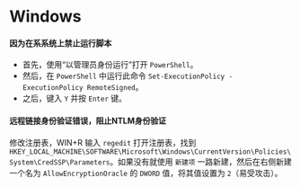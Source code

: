 # Windows

#### 因为在系系统上禁止运行脚本

* 首先，使用“以管理员身份运行”打开 `PowerShell`。 
* 然后，在 `PowerShell` 中运行此命令 `Set-ExecutionPolicy -ExecutionPolicy RemoteSigned`。
* 之后，键入 `Y` 并按 `Enter` 键。

#### 远程链接身份验证错误，阻止NTLM身份验证

修改注册表，WIN+R 输入 `regedit` 打开注册表，找到 `HKEY_LOCAL_MACHINE\SOFTWARE\Microsoft\Windows\CurrentVersion\Policies\System\CredSSP\Parameters`。如果没有就使用 `新建项` 一路新建，然后在右侧新建一个名为 `AllowEncryptionOracle` 的 `DWORD` 值，将其值设置为 `2`（易受攻击）。